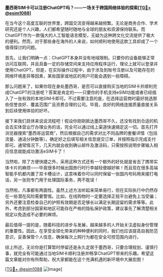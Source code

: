 **墨西哥SIM卡可以注册ChatGPT吗？——一场关于跨国网络体验的探索[[TG💪+ @esim1088](https://t.me/s/esim1088)]**

在当今这个高度互联的世界里，跨国交流变得越来越频繁。无论是商务合作、学术研究还是个人兴趣，人们都希望随时随地与全球的朋友和资源保持联系。而ChatGPT作为一款强大的人工智能语言模型，无疑为这种跨文化交流提供了极大的便利。然而，对于那些身在海外的人来说，如何顺利地使用这款工具却成了一个值得探讨的问题。

首先，让我们明确一点：ChatGPT本身并没有地域限制。只要你的设备能够正常访问互联网，并且具备一定的存储空间来支持应用程序运行，理论上就可以登录并使用ChatGPT。但是，在实际操作过程中，由于涉及到账号注册以及可能存在的网络环境差异等因素，某些国家或地区的用户可能会遇到一些障碍。

那么问题来了，如果你现在身处墨西哥，是否可以直接购买当地的SIM卡并顺利完成ChatGPT的注册呢？答案是肯定的——只要你的手机支持eSIM功能或者已经插入了一张有效的本地SIM卡即可。不过需要注意的是，在选择运营商时最好挑选那些信誉良好、覆盖范围广且资费合理的公司。毕竟，良好的网络连接质量直接关系到后续使用体验的好坏。

接下来我们具体来说说流程吧！假设你刚刚抵达墨西哥不久，还没有找到合适的机会去实体营业厅办理业务的话，完全可以通过线上渠道快速搞定这一切。首先打开浏览器搜索“墨西哥运营商”，然后根据自己的需求对比不同品牌的套餐详情（包括流量、通话分钟数等）。确定好之后填写相关信息提交订单，并按照指示完成支付即可。通常情况下，几天内就会收到确认邮件及激活码，只需按照说明步骤输入相应信息就能成功激活eSIM卡了！

当然啦，除了方便快捷之外，采用这种方式还有一个额外的好处就是省去了携带实体卡片的麻烦——毕竟很多时候出国旅行时行李越轻便越好嘛！而且现在很多高端智能手机都内置了双卡槽设计，这意味着你可以同时保留一张国内号码用来接打电话，另一张则专门用于处理国际事务，两不耽误！

当然啦，凡事都有两面性。虽然上述方法听起来简单易行，但在实际执行中仍然存在一些潜在风险需要警惕。比如，在线购物时一定要选择正规平台避免上当受骗；另外还要注意检查自己的护照有效期是否足够长以满足长期逗留的需求等等。此外，考虑到部分国家和地区可能存在严格的隐私保护政策，建议事先了解清楚相关规定以免造成不必要的麻烦。

最后值得一提的是，随着科技的进步与发展，越来越多的人开始关注虚拟身份管理的重要性。因此，在享受全球化带来的种种便利的同时，我们也应该提高自我防范意识，妥善保管个人信息，确保每次上网行为都在安全可控范围内进行。

综上所述，无论你是打算暂时停留还是永久定居于墨西哥，只要合理规划、谨慎行事，就完全有可能通过当地SIM卡顺利注册并畅享ChatGPT带来的乐趣。希望这篇文章能对你有所帮助，祝大家都能在这个充满机遇的新环境中大展宏图！

[[TG💪+ @esim1088](https://t.me/s/esim1088) ![Image](https://i.postimg.cc/4NQfJmqS/Snipaste-2025-05-13-00-14-12.png)]